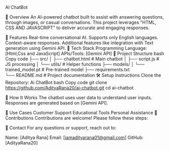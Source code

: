 AI ChatBot

🧠 Overview
An AI-powered chatbot built to assist with answering questions, through images, or casual conversations. This project leverages "HTML, CSS AND JAVASCRIPT" to deliver accurate and engaging responses.

🚀 Features
Real-time conversational AI.
Supports only English languages.
Context-aware responses.
Additional features like integration with Text generation using Gemini API.
🔧 Tech Stack
Programming Language: [Html,Css and JavaScript]
APIs/Tools: [Gemini API]
📂 Project Structure
bash
Copy code
├── src/
│   ├── chatbot.html       # Main chatbot 
│   ├── script.js    # JS processing
│   └── utils/           # Helper functions
├── models/
│   └── trained_model.pt # Pre-trained model
├── requirements.txt     
└── README.md            # Project documentation
🛠️ Setup Instructions
Clone the Repository:
Ai ChatBot
bash
Copy code
git clone https://github.com/AdityaRana20/ai-chatbot.git
cd ai-chatbot

🧪 How It Works
The chatbot uses user data to understand user inputs.
Responses are generated based on [Gemini API].

🎯 Use Cases
Customer Support
Educational Tools
Personal Assistance
🤝 Contributions
Contributions are welcome! Please follow these steps:



📧 Contact
For any questions or support, reach out to:

Name: [Aditya Rana]
Email: [iamadityarana01@gmail.com]
GitHub: [AdityaRana20]
